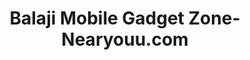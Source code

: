 ---
title: "Balaji Mobile Gadget Zone-Nearyouu.com"
url: /satara/balaji-mobile-gadget-zone-nearyouu-com/
shop: mobile phone
---